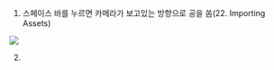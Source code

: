 1. 스페이스 바를 누르면 카메라가 보고있는 방향으로 공을 쏨(22. Importing Assets)
<img src="https://github.com/hahacandy/udemy_unreal-engine5/blob/main/images/1.2.gif?raw=true">
   
2.

